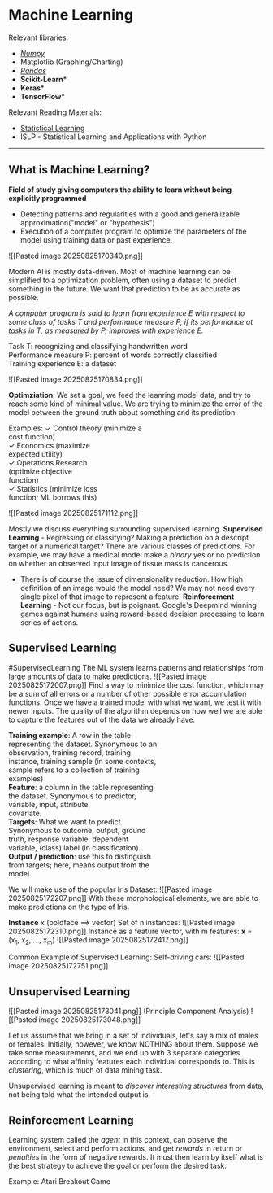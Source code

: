 # Machine Learning

Relevant libraries:
- *[Numpy](https://numpy.org/doc/2.3/user/basics.creation.html)*
- Matplotlib (Graphing/Charting)
- *[Pandas](https://pandas.pydata.org/pandas-docs/stable/user_guide/index.html#user-guide)*
- **Scikit-Learn***
- **Keras***
- **TensorFlow***

Relevant Reading Materials:
- [Statistical Learning](https://web.stanford.edu/~jurafsky/slp3/)
- ISLP - Statistical Learning and Applications with Python
 
---

## What is Machine Learning?

**Field of study giving computers the ability to learn without being explicitly programmed**
- Detecting patterns and regularities with a good and generalizable approximation("model" or "hypothesis")
- Execution of a computer program to optimize the parameters of the model using training data or past experience.

![[Pasted image 20250825170340.png]]

Modern AI is mostly data-driven. 
Most of machine learning can be simplified to a optimization problem, often using a dataset to predict something in the future. We want that prediction to be as accurate as possible. 

*A computer program is said to learn from experience E with respect to some class of tasks T and performance measure P, if its performance at tasks in T, as measured by P, improves with experience E.*

Task T: recognizing and classifying handwritten word  
Performance measure P: percent of words correctly classified  
Training experience E: a dataset

![[Pasted image 20250825170834.png]]

**Optimziation**:
We set a goal, we feed the leanring model data, and try to reach some kind of minimal value. 
We are trying to minimize the error of the model between the ground truth about something and its prediction. 

Examples:
✓ Control theory (minimize a  
cost function)  
✓ Economics (maximize  
expected utility)  
✓ Operations Research  
(optimize objective  
function)  
✓ Statistics (minimize loss  
function; ML borrows this)

![[Pasted image 20250825171112.png]]

Mostly we discuss everything surrounding supervised learning. 
**Supervised Learning** - Regressing or classifying? Making a prediction on a descript target or a numerical target? 
There are various classes of predictions. For example, we may have a medical model make a *binary* yes or no prediction on whether an observed input image of tissue mass is cancerous. 
- There is of course the issue of dimensionality reduction. How high definition of an image would the model need? We may not need every single pixel of that image to represent a feature. 
**Reinforcement Learning** - Not our focus, but is poignant. Google's Deepmind winning games against humans using reward-based decision processing to learn series of actions. 

## Supervised Learning

#SupervisedLearning
The ML system learns patterns and relationships from large amounts of data to make predictions. 
![[Pasted image 20250825172007.png]]
Find a way to minimize the cost function, which may be a sum of all errors or a number of other possible error accumulation functions. 
Once we have a trained model with what we want, we test it with newer inputs. 
The quality of the algorithm depends on how well we are able to capture the features out of the data we already have. 

**Training example**: A row in the table  
representing the dataset. Synonymous to an  
observation, training record, training  
instance, training sample (in some contexts,  
sample refers to a collection of training  
examples)  
**Feature**: a column in the table representing  
the dataset. Synonymous to predictor,  
variable, input, attribute,  
covariate.  
**Targets**: What we want to predict.  
Synonymous to outcome, output, ground  
truth, response variable, dependent  
variable, (class) label (in classification).  
**Output / prediction**: use this to distinguish  
from targets; here, means output from the  
model.

We will make use of the popular Iris Dataset:
![[Pasted image 20250825172207.png]]
With these morphological elements, we are able to make predictions on the type of Iris. 

**Instance** x (boldface ==> vector)
Set of n instances:
![[Pasted image 20250825172310.png]]
Instance as a feature vector, with m features:
**x** = (x<sub>1</sub>, x<sub>2</sub>, ..., x<sub>m</sub>)
![[Pasted image 20250825172417.png]]

Common Example of Supervised Learning:
Self-driving cars:
![[Pasted image 20250825172751.png]]

## Unsupervised Learning

![[Pasted image 20250825173041.png]]
(Principle Component Analysis)
![[Pasted image 20250825173048.png]]

Let us assume that we bring in a set of individuals, let's say a mix of males or females. Initially, however, we know NOTHING about them. Suppose we take some measurements, and we end up with 3 separate categories according to what affinity features each individual corresponds to. 
This is *clustering*, which is much of data mining task.

Unsupervised learning is meant to *discover interesting structures* from data, not being told what the intended output is.

## Reinforcement Learning
Learning system called the *agent* in this context, can observe the environment, select and perform actions, and get *rewards* in return or *penalties* in the form of negative rewards. It must then learn by itself what is the best strategy to achieve the goal or perform the desired task. 

Example: Atari Breakout Game
